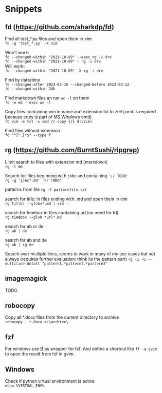 # Snippets


## fd (https://github.com/sharkdp/fd)
Find all test_*.py files and open them in vim:  
`fd -g 'test_*.py' -X vim`

Won't work:  
`fd --changed-within "2021-10-09" --exec rg -i drv`  
`fd --changed-within "2021-10-09" | rg -i drv`   
Will work:  
`fd --changed-within "2021-10-09" -X rg -i drv` 

Find by date/time  
`fd --changed-after 2023-03-10 --changed-before 2023-03-12`  
`fd --changed-within 24h`  

Find markdown files an run `wc -l` on them  
`fd -e md --exec wc -l`  

Copy files containing vim in name and extension txt to ziel (cmd is required because copy is part of MS Windows cmd)  
`fd vim -e txt -x cmd /c copy {/} d:\ziel`

Find files without extension  
`fd "^[^.]*$" --type f`  





## rg (https://github.com/BurntSushi/ripgrep)

Limit search to files with extension md (markdown)  
`rg -t md`

Search for files beginning with `jobc` and containing `'// TODO'`  
`rg -g 'jobc*.md' '// TODO'`  

patterns from file
`rg -f patternfile.txt` 

search for title: in files ending with .md and open them in vim  
`rg title: --glob=*.md | vim -`

search for timebox in files containing url (no need for fd)  
`rg timebox --glob *url*.md`

search for ab or de  
`rg ab | de`

search for ab and de  
`rg ab | rg de`

Search over multiple lines, seems to work in many of my use cases but not always (requires further evaluation: think its the pattern part)
`rg -i -U --multiline-dotall "pattern1.*pattern2.*pattern3"`






## imagemagick
TODO

## robocopy
Copy all *.docx files from the current directory to archive  
`robocopy . *.docx x:\archive\`  

## fzf
For windows use [ff](https://github.com/genotrance/ff) as wrapper for fzf.
And define a shortcut like `ff -a gvim` to open the result from fzf in gvim.

## Windows
Check if python virtual environment is active  
`echo %VIRTUAL_ENV%`


